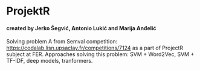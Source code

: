 # ProjektR

#### created by Jerko Šegvić, Antonio Lukić and Marija Anđelić

Solving problem A from Semval competition: https://codalab.lisn.upsaclay.fr/competitions/7124 as a part of ProjectR subject at FER.
Approaches solving this problem: SVM + Word2Vec, SVM + TF-IDF, deep models, tranformers.

